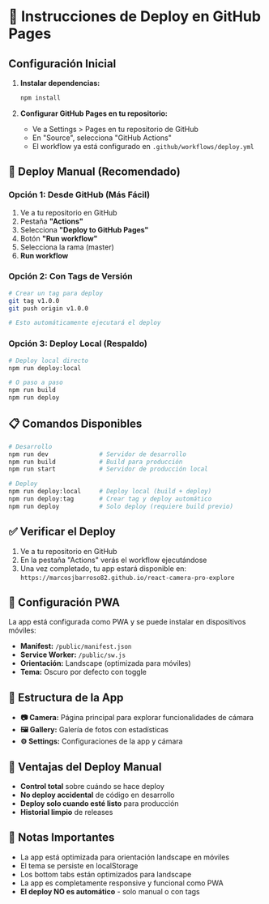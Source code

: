# 🚀 Instrucciones de Deploy en GitHub Pages

## Configuración Inicial

1. **Instalar dependencias:**
   ```bash
   npm install
   ```

2. **Configurar GitHub Pages en tu repositorio:**
   - Ve a Settings > Pages en tu repositorio de GitHub
   - En "Source", selecciona "GitHub Actions"
   - El workflow ya está configurado en `.github/workflows/deploy.yml`

## 🎯 Deploy Manual (Recomendado)

### **Opción 1: Desde GitHub (Más Fácil)**
1. Ve a tu repositorio en GitHub
2. Pestaña **"Actions"**
3. Selecciona **"Deploy to GitHub Pages"**
4. Botón **"Run workflow"**
5. Selecciona la rama (master)
6. **Run workflow**

### **Opción 2: Con Tags de Versión**
```bash
# Crear un tag para deploy
git tag v1.0.0
git push origin v1.0.0

# Esto automáticamente ejecutará el deploy
```

### **Opción 3: Deploy Local (Respaldo)**
```bash
# Deploy local directo
npm run deploy:local

# O paso a paso
npm run build
npm run deploy
```

## 📋 Comandos Disponibles

```bash
# Desarrollo
npm run dev              # Servidor de desarrollo
npm run build            # Build para producción
npm run start            # Servidor de producción local

# Deploy
npm run deploy:local     # Deploy local (build + deploy)
npm run deploy:tag       # Crear tag y deploy automático
npm run deploy           # Solo deploy (requiere build previo)
```

## ✅ Verificar el Deploy

1. Ve a tu repositorio en GitHub
2. En la pestaña "Actions" verás el workflow ejecutándose
3. Una vez completado, tu app estará disponible en:
   `https://marcosjbarroso82.github.io/react-camera-pro-explore`

## 🔧 Configuración PWA

La app está configurada como PWA y se puede instalar en dispositivos móviles:

- **Manifest:** `/public/manifest.json`
- **Service Worker:** `/public/sw.js`
- **Orientación:** Landscape (optimizada para móviles)
- **Tema:** Oscuro por defecto con toggle

## 📱 Estructura de la App

- **📷 Camera:** Página principal para explorar funcionalidades de cámara
- **🖼️ Gallery:** Galería de fotos con estadísticas
- **⚙️ Settings:** Configuraciones de la app y cámara

## 🎯 Ventajas del Deploy Manual

- **Control total** sobre cuándo se hace deploy
- **No deploy accidental** de código en desarrollo
- **Deploy solo cuando esté listo** para producción
- **Historial limpio** de releases

## 📝 Notas Importantes

- La app está optimizada para orientación landscape en móviles
- El tema se persiste en localStorage
- Los bottom tabs están optimizados para landscape
- La app es completamente responsive y funcional como PWA
- **El deploy NO es automático** - solo manual o con tags